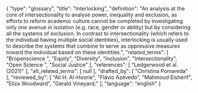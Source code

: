 {
    "type": "glossary",
    "title": "Interlocking",
    "definition": "An analysis at the core of intersectionality to analyse power, inequality and exclusion, as efforts to reform academic culture cannot be completed by investigating only one avenue in isolation (e.g. race, gender or ability) but by considering all the systems of exclusion. In contrast to intersectionality (which refers to the individual having multiple social identities), interlocking is usually used to describe the systems that combine to serve as oppressive measures toward the individual based on these identities.",
    "related_terms": [
        "Bropenscience ",
        "Equity",
        "Diversity",
        "Inclusion",
        "Intersectionality",
        "Open Science ",
        "Social Justice"
    ],
    "references": [
        "Ledgerwood et al. (2021)"
    ],
    "alt_related_terms": [
        null
    ],
    "drafted_by": [
        "Christina Pomareda"
    ],
    "reviewed_by": [
        "Ali H. Al-Hoorie",
        "Flávio Azevedo",
        "Mahmoud Elsherif",
        "Eliza Woodward",
        "Gerald Vineyard;"
    ],
    "language": "english"
}